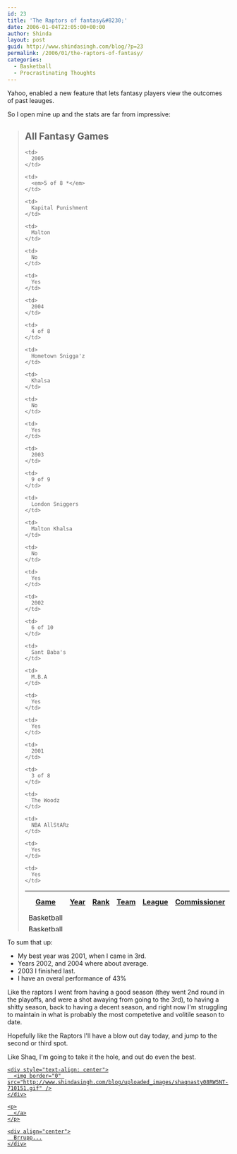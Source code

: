 ```yaml
---
id: 23
title: 'The Raptors of fantasy&#8230;'
date: 2006-01-04T22:05:00+00:00
author: Shinda
layout: post
guid: http://www.shindasingh.com/blog/?p=23
permalink: /2006/01/the-raptors-of-fantasy/
categories:
  - Basketball
  - Procrastinating Thoughts
---
```

Yahoo, enabled a new feature that lets fantasy players view the outcomes of past leauges.

So I open mine up and the stats are far from impressive:

<div>
</div>

> <div>
>   <h2>
>     All Fantasy Games
>   </h2>
> </div>
> 
> <table width="734" cellspacing="0" cellpadding="0" style="height: 92px">
>   <th>
>     <a title="Game" href="http://profiles.sports.yahoo.com/shindasingh44?sport=all&gstyle=0&sort=game&order=1">Game</a>
>   </th>
>   
>   <th>
>     <a title="Year" href="http://profiles.sports.yahoo.com/shindasingh44?sport=all&gstyle=0&sort=year&order=0">Year</a>
>   </th>
>   
>   <th>
>     <a title="Rank" href="http://profiles.sports.yahoo.com/shindasingh44?sport=all&gstyle=0&sort=rank&order=1">Rank</a>
>   </th>
>   
>   <th>
>     <a title="Team" href="http://profiles.sports.yahoo.com/shindasingh44?sport=all&gstyle=0&sort=team&order=1">Team</a>
>   </th>
>   
>   <th>
>     <a title="League" href="http://profiles.sports.yahoo.com/shindasingh44?sport=all&gstyle=0&sort=league&order=1">League</a>
>   </th>
>   
>   <th>
>     <a title="Commissioner" href="http://profiles.sports.yahoo.com/shindasingh44?sport=all&gstyle=0&sort=commish&order=1">Commissioner</a>
>   </th>
>   
>   <th>
>     <a title="Private League" href="http://profiles.sports.yahoo.com/shindasingh44?sport=all&gstyle=0&sort=private&order=1">Private League</a>
>   </th></tr> 
>   
>   <tr>
>     <td>
>       Basketball
>     </td>
>     
>     <td>
>       2005
>     </td>
>     
>     <td>
>       <em>5 of 8 *</em>
>     </td>
>     
>     <td>
>       Kapital Punishment
>     </td>
>     
>     <td>
>       Malton
>     </td>
>     
>     <td>
>       No
>     </td>
>     
>     <td>
>       Yes
>     </td>
>   </tr>
>   
>   <tr>
>     <td>
>       Basketball
>     </td>
>     
>     <td>
>       2004
>     </td>
>     
>     <td>
>       4 of 8
>     </td>
>     
>     <td>
>       Hometown Snigga'z
>     </td>
>     
>     <td>
>       Khalsa
>     </td>
>     
>     <td>
>       No
>     </td>
>     
>     <td>
>       Yes
>     </td>
>   </tr>
>   
>   <tr>
>     <td>
>       Basketball
>     </td>
>     
>     <td>
>       2003
>     </td>
>     
>     <td>
>       9 of 9
>     </td>
>     
>     <td>
>       London Sniggers
>     </td>
>     
>     <td>
>       Malton Khalsa
>     </td>
>     
>     <td>
>       No
>     </td>
>     
>     <td>
>       Yes
>     </td>
>   </tr>
>   
>   <tr>
>     <td>
>       Basketball
>     </td>
>     
>     <td>
>       2002
>     </td>
>     
>     <td>
>       6 of 10
>     </td>
>     
>     <td>
>       Sant Baba's
>     </td>
>     
>     <td>
>       M.B.A
>     </td>
>     
>     <td>
>       Yes
>     </td>
>     
>     <td>
>       Yes
>     </td>
>   </tr>
>   
>   <tr>
>     <td>
>       Basketball
>     </td>
>     
>     <td>
>       2001
>     </td>
>     
>     <td>
>       3 of 8
>     </td>
>     
>     <td>
>       The Woodz
>     </td>
>     
>     <td>
>       NBA AllStARz
>     </td>
>     
>     <td>
>       Yes
>     </td>
>     
>     <td>
>       Yes
>     </td>
>   </tr></table> </blockquote> 
>   
>   <p>
>     To sum that up:
>   </p>
>   
>   <ul>
>     <li>
>       My best year was 2001, when I came in 3rd.
>     </li>
>     <li>
>       Years 2002, and 2004 where about average.
>     </li>
>     <li>
>       2003 I finished last.
>     </li>
>     <li>
>       I have an overal performance of 43%
>     </li>
>   </ul>
>   
>   <p>
>     Like the raptors I went from having a good season (they went 2nd round in the playoffs, and were a shot awaying from going to the 3rd), to having a shitty season, back to having a decent season, and right now I'm struggling to maintain in what is probably the most competetive and volitile season to date.
>   </p>
>   
>   <p>
>     Hopefully like the Raptors I'll have a blow out day today, and jump to the second or third spot.
>   </p>
>   
>   <p>
>     Like Shaq, I'm going to take it the hole, and out do even the best.
>   </p>
>   
>   <p>
>     <a href="http://www.shindasingh.com/blog/uploaded_images/shaqnasty08RW5NT-710151.gif"></p> 
>     
>     <div style="text-align: center">
>       <img border="0" src="http://www.shindasingh.com/blog/uploaded_images/shaqnasty08RW5NT-710151.gif" />
>     </div>
>     
>     <p>
>       </a>
>     </p>
>     
>     <div align="center">
>       Brrupp...
>     </div>